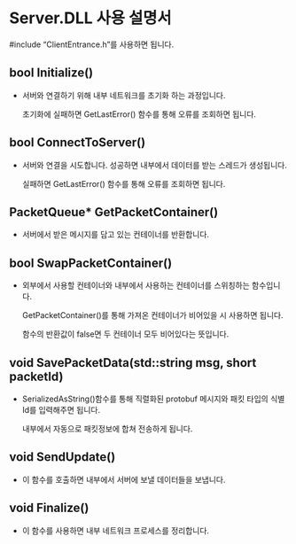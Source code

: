 # Server.DLL 사용 설명서

#include “ClientEntrance.h”를 사용하면 됩니다.

## bool Initialize()

- 서버와 연결하기 위해 내부 네트워크를 초기화 하는 과정입니다.
    
    초기화에 실패하면 GetLastError() 함수를 통해 오류를 조회하면 됩니다.
    

## bool ConnectToServer()

- 서버와 연결을 시도합니다. 성공하면 내부에서 데이터를 받는 스레드가 생성됩니다.
    
    실패하면 GetLastError() 함수를 통해 오류를 조회하면 됩니다.
    

## PacketQueue* GetPacketContainer()

- 서버에서 받은 메시지를 담고 있는 컨테이너를 반환합니다.

## bool SwapPacketContainer()

- 외부에서 사용할 컨테이너와 내부에서 사용하는 컨테이너를 스위칭하는 함수입니다.
    
    GetPacketContainer()를 통해 가져온 컨테이너가 비어있을 시 사용하면 됩니다.
    
    함수의 반환값이 false면 두 컨테이너 모두 비어있다는 뜻입니다.
    

## void SavePacketData(std::string msg, short packetId)

- SerializedAsString()함수를 통해 직렬화된 protobuf 메시지와 패킷 타입의 식별Id를 입력해주면 됩니다.
    
    내부에서 자동으로 패킷정보에 합쳐 전송하게 됩니다.
    

## void SendUpdate()

- 이 함수를 호출하면 내부에서 서버에 보낼 데이터들을 보냅니다.

## void Finalize()

- 이 함수를 사용하면 내부 네트워크 프로세스를 정리합니다.